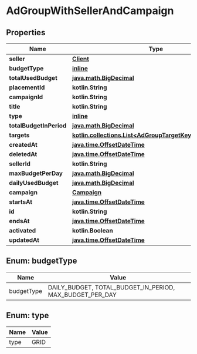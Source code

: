 
# AdGroupWithSellerAndCampaign

## Properties
Name | Type | Description | Notes
------------ | ------------- | ------------- | -------------
**seller** | [**Client**](Client.md) |  | 
**budgetType** | [**inline**](#BudgetType) |  | 
**totalUsedBudget** | [**java.math.BigDecimal**](java.math.BigDecimal.md) |  | 
**placementId** | **kotlin.String** |  | 
**campaignId** | **kotlin.String** |  | 
**title** | **kotlin.String** |  | 
**type** | [**inline**](#Type) |  | 
**totalBudgetInPeriod** | [**java.math.BigDecimal**](java.math.BigDecimal.md) |  | 
**targets** | [**kotlin.collections.List&lt;AdGroupTargetKeyValueResponse&gt;**](AdGroupTargetKeyValueResponse.md) |  | 
**createdAt** | [**java.time.OffsetDateTime**](java.time.OffsetDateTime.md) |  | 
**deletedAt** | [**java.time.OffsetDateTime**](java.time.OffsetDateTime.md) |  | 
**sellerId** | **kotlin.String** |  | 
**maxBudgetPerDay** | [**java.math.BigDecimal**](java.math.BigDecimal.md) |  | 
**dailyUsedBudget** | [**java.math.BigDecimal**](java.math.BigDecimal.md) |  | 
**campaign** | [**Campaign**](Campaign.md) |  | 
**startsAt** | [**java.time.OffsetDateTime**](java.time.OffsetDateTime.md) |  | 
**id** | **kotlin.String** |  | 
**endsAt** | [**java.time.OffsetDateTime**](java.time.OffsetDateTime.md) |  | 
**activated** | **kotlin.Boolean** |  | 
**updatedAt** | [**java.time.OffsetDateTime**](java.time.OffsetDateTime.md) |  | 


<a id="BudgetType"></a>
## Enum: budgetType
Name | Value
---- | -----
budgetType | DAILY_BUDGET, TOTAL_BUDGET_IN_PERIOD, MAX_BUDGET_PER_DAY


<a id="Type"></a>
## Enum: type
Name | Value
---- | -----
type | GRID



